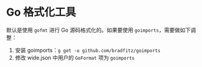 # Go 格式化工具

默认是使用 `gofmt` 进行 Go 源码格式化的。如果要使用 `goimports`，需要做如下调整：

1. 安装 goimports：`g get -u github.com/bradfitz/goimports`
2. 修改 wide.json 中用户的 `GoFormat` 项为 `goimports`
